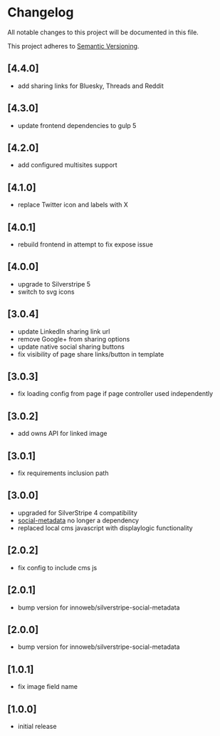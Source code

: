 # Changelog

All notable changes to this project will be documented in this file.

This project adheres to [Semantic Versioning](http://semver.org/).

## [4.4.0]

* add sharing links for Bluesky, Threads and Reddit

## [4.3.0]

* update frontend dependencies to gulp 5

## [4.2.0]

* add configured multisites support

## [4.1.0]

* replace Twitter icon and labels with X

## [4.0.1]

* rebuild frontend in attempt to fix expose issue

## [4.0.0]

* upgrade to Silverstripe 5
* switch to svg icons

## [3.0.4]

* update LinkedIn sharing link url
* remove Google+ from sharing options
* update native social sharing buttons
* fix visibility of page share links/button in template

## [3.0.3]

* fix loading config from page if page controller used independently

## [3.0.2]

* add owns API for linked image

## [3.0.1]

* fix requirements inclusion path

## [3.0.0]

* upgraded for SilverStripe 4 compatibility
* [social-metadata](https://github.com/innoweb/silverstripe-social-metadata) no longer a dependency 
* replaced local cms javascript with displaylogic functionality

## [2.0.2]

* fix config to include cms js

## [2.0.1]

* bump version for innoweb/silverstripe-social-metadata

## [2.0.0]

* bump version for innoweb/silverstripe-social-metadata

## [1.0.1]

* fix image field name

## [1.0.0]

* initial release
